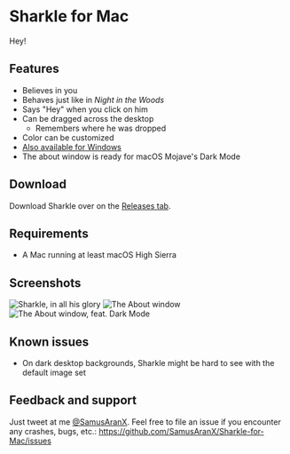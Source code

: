 # Sharkle for Mac
Hey!

## Features
* Believes in you
* Behaves just like in *Night in the Woods*
* Says "Hey" when you click on him
* Can be dragged across the desktop
	* Remembers where he was dropped
* Color can be customized
* [Also available for Windows](https://github.com/SamusAranX/Sharkle)
* The about window is ready for macOS Mojave's Dark Mode

## Download
Download Sharkle over on the [Releases tab](https://github.com/SamusAranX/Sharkle-for-Mac/releases).

## Requirements
* A Mac running at least macOS High Sierra

## Screenshots
![Sharkle, in all his glory](https://cloud.githubusercontent.com/assets/676069/25271293/f26e8a04-2683-11e7-9927-93d71104931f.png)
![The About window](https://user-images.githubusercontent.com/676069/44877888-aa354800-aca5-11e8-8741-8b775fb255d7.png)
![The About window, feat. Dark Mode](https://user-images.githubusercontent.com/676069/44877893-ad303880-aca5-11e8-9ed4-561c85888480.png)

## Known issues
* On dark desktop backgrounds, Sharkle might be hard to see with the default image set

## Feedback and support
Just tweet at me [@SamusAranX](https://twitter.com/SamusAranX).
Feel free to file an issue if you encounter any crashes, bugs, etc.: https://github.com/SamusAranX/Sharkle-for-Mac/issues
